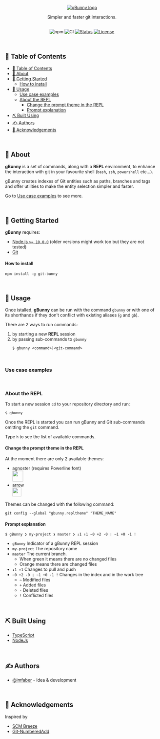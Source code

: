 <p align="center">
  <a href="" rel="noopener">
 <img src="https://i.imgur.com/3T0TAZW.png" alt="gBunny logo"></a>
</p>

<p align="center"> Simpler and faster git interactions.
    <br>
    <br>
</p>

<div align="center">

![npm](https://img.shields.io/npm/v/gbunny)
![CI](https://github.com/imfaber/git-bunny/workflows/CI/badge.svg)
[![Status](https://img.shields.io/badge/status-active-success.svg)]()
[![License](https://img.shields.io/badge/license-MIT-blue.svg)](/LICENSE)

</div>

<br>

## 📝 Table of Contents <a name="table-of-contents"></a>

- [📝 Table of Contents](#table-of-contents)
- [🧐 About](#about)
- [🏁 Getting Started](#getting-started)
    - [How to install](#how-to-install)
- [🎈 Usage](#usage)
  - [Use case examples](#use-case-examples)
  - [About the REPL](#about-the-repl)
    - [Change the prompt theme in the REPL](#change-the-prompt-theme-in-the-repl)
    - [Prompt explanation](#prompt-explanation)
- [⛏️ Built Using](#built-using)
- [✍️ Authors](#authors)
- [🎉 Acknowledgements](#acknowledgements)

<br>

## 🧐 About <a name = "about"></a>

<p> <strong>gBunny</strong> is a set of commands, along with a <strong>REPL</strong> environment, to enhance the interaction with git in your favourite shell (<code>bash</code>, <code>zsh</code>, <code>powershell</code> etc...).
    <br>
</p>

<p>gBunny creates indexes of Git entities such as paths, branches and tags and offer utilities to make the entity selection simpler and faster.
</p>

<p>Go to <a href="#use-case-examples">Use case examples</a> to see more.
</p>
<br>

## 🏁 Getting Started <a name = "getting-started"></a>

<strong>gBunny</strong> requires:
<ul>
  <li><a href="https://nodejs.org/en/" target="_blank">Node.js <code>>= 10.0.0</code></a> (older versions might work too but they are not tested)</li>
  <li><a href="https://git-scm.com/" target="_blank">Git</a></li>
</ul>

#### How to install

```
npm install -g git-bunny
```
<br>

## 🎈 Usage <a name="usage"></a>

Once istalled, <strong>gBunny</strong> can be run with the command <code>gbunny</code> or with one of its shorthands if they don't conflict with existing aliases (<code>g</code> and <code>gb</code>).

There are 2 ways to run commands:
1) by starting a new <strong>REPL</strong> session
2) by passing sub-commands to <code>gbunny</code>
   ```
   $ gbunny <command>|<git-command>
   ```
<br>

### Use case examples <a name="use-case-examples"></a>

<br>

### About the REPL

To start a new session <code>cd</code> to your repository directory and run:
```
$ gbunny
```

Once the REPL is started you can run gBunny and Git sub-commands omitting the <code>git</code> command.

Type <code>h</code> to see the list of available commands.


#### Change the prompt theme in the REPL

At the moment there are only 2 available themes:

- agnoster (requires Powerline font)<br>
  <img src="https://i.imgur.com/FD2FHnC.png" height=35>
- arrow<br>
  <img src="https://i.imgur.com/b44u4cC.png" height=29>

Themes can be changed with the following command:
```
git config --global "gbunny.repltheme" "THEME_NAME"
```

#### Prompt explanation

```
$ gBunny ❯ my-project ❯ master ❯ ↓1 ↑1 ~0 +2 -0 ❘ ~1 +0 -1 !
```

- <code>gBunny</code> Indicator of a gBunny REPL session
- <code>my-project</code> The repository name
- <code>master</code> The current branch.
  - When green it means there are no changed files
  - Orange means there are changed files
- <code>↓1 ↑1</code> Changes to pull and push
- <code>~0 +2 -0 ❘ ~1 +0 -1 !</code> Changes in the index and in the work tree
  - <code>~</code> Modified files
  - <code>+</code> Added files
  - <code>-</code> Deleted files
  - <code>!</code> Conflicted files
<br>

## ⛏️ Built Using <a name = "built-using"></a>

- [TypeScript](https://www.typescriptlang.org/)
- [NodeJs](https://nodejs.org/en/)
<br>

## ✍️ Authors <a name = "authors"></a>

- [@imfaber](https://github.com/kylelobo) - Idea & development
<br>

## 🎉 Acknowledgements <a name = "acknowledgements"></a>

Inspired by
 - [SCM Breeze](https://github.com/scmbreeze/scm_breeze)
 - [Git-NumberedAdd](https://github.com/itenium-be/Git-NumberedAdd)
<br>
